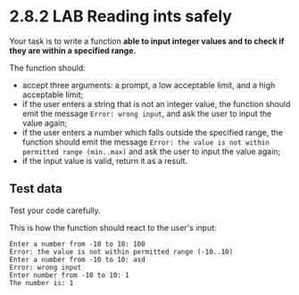 # 2.8.2 LAB Reading ints safely

Your task is to write a function **able to input integer values and to check if they are within a specified range.**

The function should:
- accept three arguments: a prompt, a low acceptable limit, and a high acceptable limit;
- if the user enters a string that is not an integer value, the function should emit the message `Error: wrong input`, and ask the user to input the value again;
- if the user enters a number which falls outside the specified range, the function should emit the message `Error: the value is not within permitted range (min..max)` and ask the user to input the value again;
- if the input value is valid, return it as a result.


## Test data

Test your code carefully.

This is how the function should react to the user's input:

```
Enter a number from -10 to 10: 100
Error: the value is not within permitted range (-10..10)
Enter a number from -10 to 10: asd
Error: wrong input
Enter number from -10 to 10: 1
The number is: 1
```
